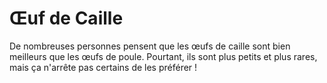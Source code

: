 # Œuf de Caille

De nombreuses personnes pensent que les œufs de caille sont bien meilleurs que
les œufs de poule. Pourtant, ils sont plus petits et plus rares, mais ça
n'arrête pas certains de les préférer !
